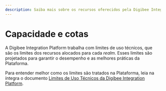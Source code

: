 ```yaml
---
description: Saiba mais sobre os recursos oferecidos pela Digibee Integration Platform.
---
```


# Capacidade e cotas

A Digibee Integration Platform trabalha com limites de uso técnicos, que são os limites dos recursos alocados para cada _realm_. Esses limites são projetados para garantir o desempenho e as melhores práticas da Plataforma.

Para entender melhor como os limites são tratados na Plataforma, leia na íntegra o documento [Limites de Uso Técnicos da Digibee Integration Platform](https://www.digibee.com/wp-content/uploads/2024/03/Digibee-Platform-Technical-Usage-Limits-PT-BR-02152024.pdf).
